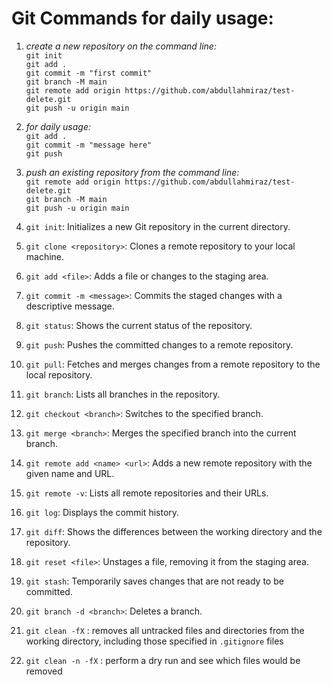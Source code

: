 
# Git Commands for daily usage: 

 1. *create a new repository on the command line:*  
`git init`  
`git add .`  
`git commit -m "first commit"`  
`git branch -M main`  
`git remote add origin https://github.com/abdullahmiraz/test-delete.git`  
`git push -u origin main`  

 2.  *for daily usage:*   
 `git add .`  
`git commit -m "message here"`  
`git push`  

 3. *push an existing repository from the command line:*  
 `git remote add origin https://github.com/abdullahmiraz/test-delete.git`  
    `git branch -M main`  
    `git push -u origin main`  
    
 4.  `git init`: Initializes a new Git repository in the current directory.
 5.  `git clone <repository>`: Clones a remote repository to your local machine.
 6.  `git add <file>`: Adds a file or changes to the staging area.
 7.  `git commit -m <message>`: Commits the staged changes with a descriptive message.
 8.  `git status`: Shows the current status of the repository.
 9.  `git push`: Pushes the committed changes to a remote repository.
 10.  `git pull`: Fetches and merges changes from a remote repository to the local repository.
 11.  `git branch`: Lists all branches in the repository.
 12.  `git checkout <branch>`: Switches to the specified branch.
 13.  `git merge <branch>`: Merges the specified branch into the current branch.
 14.  `git remote add <name> <url>`: Adds a new remote repository with the given name and URL.
 15.  `git remote -v`: Lists all remote repositories and their URLs.
 16.  `git log`: Displays the commit history.
 17.  `git diff`: Shows the differences between the working directory and the repository.
 18.  `git reset <file>`: Unstages a file, removing it from the staging area.
 19.  `git stash`: Temporarily saves changes that are not ready to be committed.
 20.  `git branch -d <branch>`: Deletes a branch.
 21. `git clean -fX` : removes all untracked files and directories from the working directory, including those specified in `.gitignore` files
22. `git clean -n -fX` : perform a dry run and see which files would be removed 
